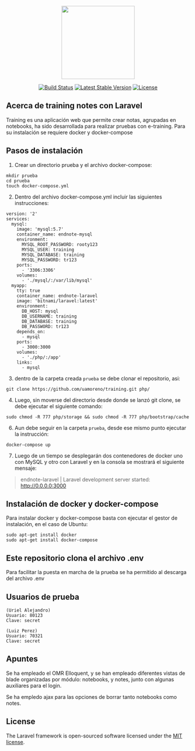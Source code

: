 <p align="center"><img src="https://res.cloudinary.com/dtfbvvkyp/image/upload/v1566331377/laravel-logolockup-cmyk-red.svg" width="200"></p>

<p align="center">
<a href="https://travis-ci.org/laravel/framework"><img src="https://travis-ci.org/laravel/framework.svg" alt="Build Status"></a>
<a href="https://packagist.org/packages/laravel/framework"><img src="https://poser.pugx.org/laravel/framework/v/stable.svg" alt="Latest Stable Version"></a>
<a href="https://packagist.org/packages/laravel/framework"><img src="https://poser.pugx.org/laravel/framework/license.svg" alt="License"></a>
</p>

## Acerca de training notes con Laravel

Training es una aplicación web que permite crear notas, agrupadas en notebooks, ha sido desarrollada para realizar pruebas con e-training. Para su instalación se requiere docker y docker-compose

## Pasos de instalación

1. Crear un directorio prueba y el archivo docker-compose:
```
mkdir prueba
cd prueba
touch docker-compose.yml
```
2. Dentro del archivo docker-compose.yml incluir las siguientes instrucciones:

```
version: '2'
services:
  mysql:
    image: 'mysql:5.7'
    container_name: endnote-mysql
    environment:
      MYSQL_ROOT_PASSWORD: rooty123
      MYSQL_USER: training
      MYSQL_DATABASE: training
      MYSQL_PASSWORD: tr123
    ports:
      - '3306:3306'
    volumes:
      - './mysql/:/var/lib/mysql'
  myapp:
    tty: true
    container_name: endnote-laravel
    image: 'bitnami/laravel:latest'
    environment:
      DB_HOST: mysql
      DB_USERNAME: training
      DB_DATABASE: training
      DB_PASSWORD: tr123
    depends_on:
      - mysql
    ports:
      - 3000:3000
    volumes:
      - './php/:/app'
    links:
      - mysql
```

3. dentro de la carpeta creada ```prueba``` se debe clonar el repositorio, asi:

```
git clone https://github.com/uamoreno/training.git php/
```

4. Luego, sin moverse del directorio desde donde se lanzó git clone, se debe ejecutar el siguiente comando: 

```
sudo chmod -R 777 php/storage && sudo chmod -R 777 php/bootstrap/cache
```

6. Aun debe seguir en la carpeta ```prueba```, desde ese mismo punto ejecutar la instrucción:
```
docker-compose up
```

7. Luego de un tiempo se desplegarán dos contenedores de docker uno con MySQL y otro con Laravel y en la consola se mostrará el siguiente mensaje:

> endnote-laravel | Laravel development server started: http://0.0.0.0:3000


## Instalación de docker y docker-compose

Para instalar docker y docker-compose basta con ejecutar el gestor de instalación, en el caso de Ubuntu:
```
sudo apt-get install docker
sudo apt-get install docker-compose
```

## Este repositorio clona el archivo .env

Para facilitar la puesta en marcha de la prueba se ha permitido al descarga del archivo .env

## Usuarios de prueba
```
(Uriel Alejandro)
Usuario: 80123
Clave: secret
```
```
(Luiz Perez)
Usuario: 70321
Clave: secret
```

## Apuntes

Se ha empleado el OMR Elloquent, y se han empleado diferentes vistas de blade organizadas por módulo: notebooks, y notes, junto con algunas auxiliares para el login.

Se ha empledo ajax para las opciones de borrar tanto notebooks como notes.

## License

The Laravel framework is open-sourced software licensed under the [MIT license](https://opensource.org/licenses/MIT).
